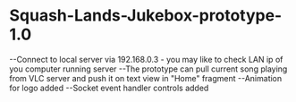 # Squash-Lands-Jukebox-prototype-1.0
--Connect to local server via 192.168.0.3 - you may like to check LAN ip of you computer running server
--The prototype can pull current song playing from VLC server and push it on text view in "Home" fragment
--Animation for logo added
--Socket event handler controls added
